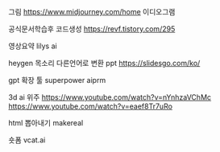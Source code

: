 
그림
https://www.midjourney.com/home
이디오그램

공식문서학습후 코드생성
https://revf.tistory.com/295

영상요약
lilys ai

heygen
목소리 다른언어로 변환
ppt
https://slidesgo.com/ko/


gpt 확장 툴
superpower
aiprm

3d ai 위주
https://www.youtube.com/watch?v=nYnhzaVChMc
https://www.youtube.com/watch?v=eaef8Tr7uRo

html 뽑아내기
makereal

숏폼
vcat.ai